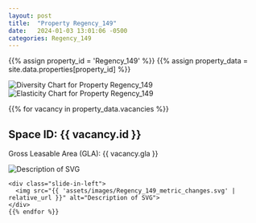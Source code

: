 ```yaml
---
layout: post
title:  "Property Regency_149"
date:   2024-01-03 13:01:06 -0500
categories: Regency_149
---
```


{{% assign property_id = 'Regency_149' %}}
{{% assign property_data = site.data.properties[property_id] %}}

<div class="slide-in-left">
  <img src="{{ 'assets/images/Regency_149_diversity.svg' | relative_url }}" alt="Diversity Chart for Property Regency_149">
</div>

<!-- Slide-in SVG image -->
<div class="slide-in-left">
  <img src="{{ 'assets/images/Regency_149_elasticity.svg' | relative_url }}" alt="Elasticity Chart for Property Regency_149">
</div>

{{% for vacancy in property_data.vacancies %}}
  <h2>Space ID: {{ vacancy.id }}</h2>
  <p>Gross Leasable Area (GLA): {{ vacancy.gla }}</p>

   <div class="slide-in-left">
      <img src="{{ 'assets/images/Regency_149_cotenant_impact.svg' | relative_url }}" alt="Description of SVG">
    </div>

    <div class="slide-in-left">
      <img src="{{ 'assets/images/Regency_149_metric_changes.svg' | relative_url }}" alt="Description of SVG">
    </div>
    {{% endfor %}}    
